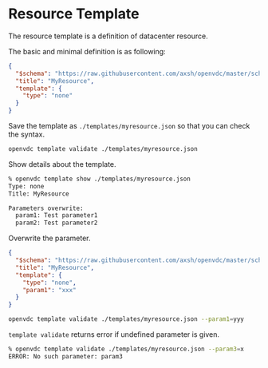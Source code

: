 # Resource Template

The resource template is a definition of datacenter resource.

The basic and minimal definition is as following:

```json
{
  "$schema": "https://raw.githubusercontent.com/axsh/openvdc/master/schema/v1.json#",
  "title": "MyResource",
  "template": {
    "type": "none"
  }
}
```

Save the template as ``./templates/myresource.json`` so that you can
check the syntax.

```bash
openvdc template validate ./templates/myresource.json
```

Show details about the template.

```bash
% openvdc template show ./templates/myresource.json
Type: none
Title: MyResource

Parameters overwrite:
  param1: Test parameter1
  param2: Test parameter2
```

Overwrite the parameter.

```json
{
  "$schema": "https://raw.githubusercontent.com/axsh/openvdc/master/schema/v1.json#",
  "title": "MyResource",
  "template": {
    "type": "none",
    "param1": "xxx"
  }
}
```

```bash
openvdc template validate ./templates/myresource.json --param1=yyy
```

``template validate`` returns error if undefined parameter is given.

```bash
% openvdc template validate ./templates/myresource.json --param3=x
ERROR: No such parameter: param3
```
